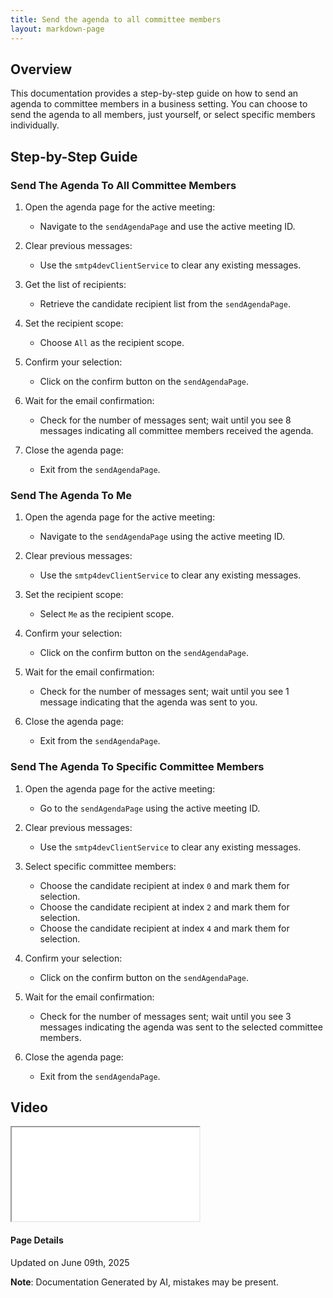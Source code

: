 ```yaml
---
title: Send the agenda to all committee members
layout: markdown-page
---
```

## Overview

This documentation provides a step-by-step guide on how to send an agenda to committee members in a business setting. You can choose to send the agenda to all members, just yourself, or select specific members individually. 

## Step-by-Step Guide

### Send The Agenda To All Committee Members

1. Open the agenda page for the active meeting:
   - Navigate to the `sendAgendaPage` and use the active meeting ID.
   
2. Clear previous messages:
   - Use the `smtp4devClientService` to clear any existing messages.

3. Get the list of recipients:
   - Retrieve the candidate recipient list from the `sendAgendaPage`.

4. Set the recipient scope:
   - Choose `All` as the recipient scope.

5. Confirm your selection:
   - Click on the confirm button on the `sendAgendaPage`.

6. Wait for the email confirmation:
   - Check for the number of messages sent; wait until you see 8 messages indicating all committee members received the agenda.

7. Close the agenda page:
   - Exit from the `sendAgendaPage`.

### Send The Agenda To Me

1. Open the agenda page for the active meeting:
   - Navigate to the `sendAgendaPage` using the active meeting ID.

2. Clear previous messages:
   - Use the `smtp4devClientService` to clear any existing messages.

3. Set the recipient scope:
   - Select `Me` as the recipient scope.

4. Confirm your selection:
   - Click on the confirm button on the `sendAgendaPage`.

5. Wait for the email confirmation:
   - Check for the number of messages sent; wait until you see 1 message indicating that the agenda was sent to you.

6. Close the agenda page:
   - Exit from the `sendAgendaPage`.

### Send The Agenda To Specific Committee Members

1. Open the agenda page for the active meeting:
   - Go to the `sendAgendaPage` using the active meeting ID.

2. Clear previous messages:
   - Use the `smtp4devClientService` to clear any existing messages.

3. Select specific committee members:
   - Choose the candidate recipient at index `0` and mark them for selection.
   - Choose the candidate recipient at index `2` and mark them for selection.
   - Choose the candidate recipient at index `4` and mark them for selection.

4. Confirm your selection:
   - Click on the confirm button on the `sendAgendaPage`.

5. Wait for the email confirmation:
   - Check for the number of messages sent; wait until you see 3 messages indicating the agenda was sent to the selected committee members.

6. Close the agenda page:
   - Exit from the `sendAgendaPage`.
## Video 
<div class="container my-5">
	<div class="embed-responsive embed-responsive-16by9">
		<iframe class="embed-responsive-item" src="..\media\meetings\send_the_agenda_to\Send_the_agenda_to_all_committee_members.webm" allowfullscreen></iframe>
	</div>
</div>



#### Page Details
Updated on June 09th, 2025

**Note**: Documentation Generated by AI, mistakes may be present.